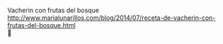 Vacherin con frutas del bosque	http://www.marialunarillos.com/blog/2014/07/receta-de-vacherin-con-frutas-del-bosque.html	
਍